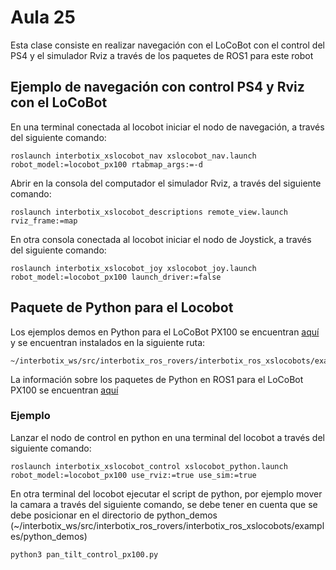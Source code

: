 <h1>Aula 25</h1>

Esta clase consiste en realizar navegación con el LoCoBot con el control del PS4 y el simulador Rviz a través de los paquetes de ROS1 para este robot

<h2>Ejemplo de navegación con control PS4 y Rviz con el LoCoBot</h2>

En una terminal conectada al locobot iniciar el nodo de navegación, a través del siguiente comando:
```
roslaunch interbotix_xslocobot_nav xslocobot_nav.launch robot_model:=locobot_px100 rtabmap_args:=-d
```

Abrir en la consola del computador el simulador Rviz, a través del siguiente comando:

```
roslaunch interbotix_xslocobot_descriptions remote_view.launch rviz_frame:=map
```

En otra consola conectada al locobot iniciar el nodo de Joystick, a través del siguiente comando:

```
roslaunch interbotix_xslocobot_joy xslocobot_joy.launch robot_model:=locobot_px100 launch_driver:=false
```

<h2>Paquete de Python para el Locobot</h2>

Los ejemplos demos en Python para el LoCoBot PX100 se encuentran <a href="https://docs.trossenrobotics.com/interbotix_xslocobots_docs/ros1_packages/python_demos.html">aquí</a> y se encuentran instalados en la siguiente ruta:

```
~/interbotix_ws/src/interbotix_ros_rovers/interbotix_ros_xslocobots/examples/python_demos
```

La información sobre los paquetes de Python en ROS1 para el LoCoBot PX100 se encuentran <a href="https://docs.trossenrobotics.com/interbotix_xslocobots_docs/python_interface.html">aquí</a>

<h3>Ejemplo</h3>

Lanzar el nodo de control en python en una terminal del locobot a través del siguiente comando:

```
roslaunch interbotix_xslocobot_control xslocobot_python.launch robot_model:=locobot_px100 use_rviz:=true use_sim:=true
```

En otra terminal del locobot ejecutar el script de python, por ejemplo mover la camara a través del siguiente comando, se debe tener en cuenta que se debe posicionar en el directorio de python_demos (~/interbotix_ws/src/interbotix_ros_rovers/interbotix_ros_xslocobots/examples/python_demos)

```
python3 pan_tilt_control_px100.py
```